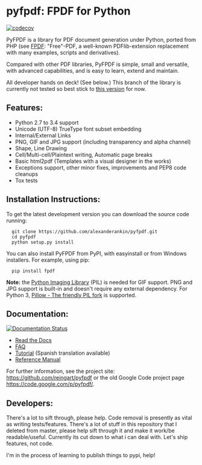 pyfpdf: FPDF for Python
=======================

[![codecov](https://codecov.io/gh/alexanderankin/pyfpdf/branch/master/graph/badge.svg)](https://codecov.io/gh/alexanderankin/pyfpdf)

PyFPDF is a library for PDF document generation under Python, ported from PHP
(see [FPDF][1]: "Free"-PDF, a well-known PDFlib-extension replacement with many
examples, scripts and derivatives).

Compared with other PDF libraries, PyFPDF is simple, small and versatile, with
advanced capabilities, and is easy to learn, extend and maintain.

  [1]: http://www.fpdf.org/

All developer hands on deck! (See below.) This branch of the library is
currently not tested so best stick to
[this version](https://github.com/reingart/pyfpdf) for now.

Features:
---------

 * Python 2.7 to 3.4 support
 * Unicode (UTF-8) TrueType font subset embedding
 * Internal/External Links
 * PNG, GIF and JPG support (including transparency and alpha channel)
 * Shape, Line Drawing
 * Cell/Multi-cell/Plaintext writing, Automatic page breaks
 * Basic html2pdf (Templates with a visual designer in the works)
 * Exceptions support, other minor fixes, improvements and PEP8 code cleanups
 * Tox tests
 
Installation Instructions:
--------------------------

To get the latest development version you can download the source code running:

```
  git clone https://github.com/alexanderankin/pyfpdf.git
  cd pyfpdf
  python setup.py install
```

You can also install PyFPDF from PyPI, with easyinstall or from Windows 
installers. For example, using pip:
```
  pip install fpdf
```

**Note:** the [Python Imaging Library](http://www.pythonware.com/products/pil/)
(PIL) is needed for GIF support. PNG and JPG support is built-in and doesn't 
require any external dependency. For Python 3, 
[Pillow - The friendly PIL fork](https://github.com/python-pillow/Pillow) is 
supported.

Documentation:
--------------
[![Documentation Status](https://readthedocs.org/projects/pyfpdf/badge/?version=latest)](http://pyfpdf.rtfd.org)

 * [Read the Docs](http://pyfpdf.readthedocs.org/en/latest/)
 * [FAQ](docs/FAQ.md)
 * [Tutorial](docs/Tutorial.md) (Spanish translation available)
 * [Reference Manual](docs/ReferenceManual.md)

For further information, see the project site:
https://github.com/reingart/pyfpdf or the old Google Code project page
https://code.google.com/p/pyfpdf/.

Developers:
-----------

There's a lot to sift through, please help. Code removal is presently as vital
as writing tests/features. There's a lot of stuff in this repository that I
deleted from master, please help sift through it and make it work/be 
readable/useful. Currently its cut down to what i can deal with. Let's ship
features, not code.

I'm in the process of learning to publish things to pypi, help!
